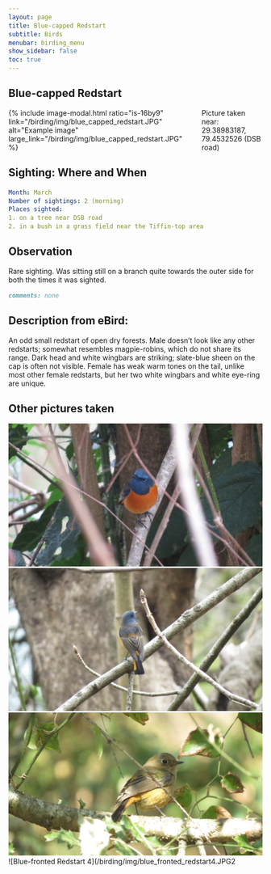 ```yaml
---
layout: page
title: Blue-capped Redstart
subtitle: Birds
menubar: birding_menu
show_sidebar: false
toc: true
---
```


## Blue-capped Redstart

<div class="columns">
<div class="column is-6">
{% include image-modal.html ratio="is-16by9" link="/birding/img/blue_capped_redstart.JPG" alt="Example image" large_link="/birding/img/blue_capped_redstart.JPG" %}
</div>
<div class="column is-6">
Picture taken near: 29.38983187, 79.4532526 (DSB road)
</div>
</div>

## Sighting: Where and When
```yaml
Month: March
Number of sightings: 2 (morning)
Places sighted: 
1. on a tree near DSB road
2. in a bush in a grass field near the Tiffin-top area
```

## Observation
Rare sighting. Was sitting still on a branch quite towards the outer side for both the times it was sighted. 

```markdown
comments: none
```

## Description from eBird:
An odd small redstart of open dry forests. Male doesn’t look like any other redstarts; somewhat resembles magpie-robins, which do not share its range. Dark head and white wingbars are striking; slate-blue sheen on the cap is often not visible. Female has weak warm tones on the tail, unlike most other female redstarts, but her two white wingbars and white eye-ring are unique.


## Other pictures taken
![Blue-fronted Redstart 1](/birding/img/blue_fronted_redstart1.JPG)
![Blue-fronted Redstart 2](/birding/img/blue_fronted_redstart2.JPG)
![Blue-fronted Redstart 3](/birding/img/blue_fronted_redstart3.JPG)
![Blue-fronted Redstart 4](/birding/img/blue_fronted_redstart4.JPG2